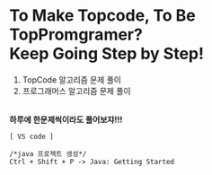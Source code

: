 # To Make Topcode, To Be TopPromgramer?<br> Keep Going Step by Step!
1. TopCode 알고리즘 문제 풀이
2. 프로그래머스 알고리즘 문제 풀이


<br>**하루에 한문제씩이라도 풀어보쟈!!!**


```text
[ VS code ]

/*java 프로젝트 생성*/
Ctrl + Shift + P -> Java: Getting Started 
```
